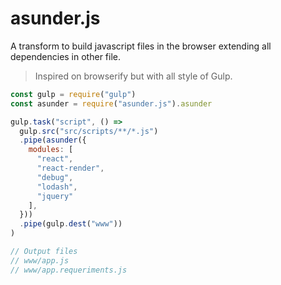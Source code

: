# asunder.js
A transform to build javascript files in the browser extending all dependencies in other file.

> Inspired on browserify but with all style of Gulp.

```javascript
const gulp = require("gulp")
const asunder = require("asunder.js").asunder

gulp.task("script", () =>
  gulp.src("src/scripts/**/*.js")
  .pipe(asunder({
    modules: [
      "react",
      "react-render",
      "debug",
      "lodash",
      "jquery"
    ],
  }))
  .pipe(gulp.dest("www"))
)

// Output files
// www/app.js
// www/app.requeriments.js
```


